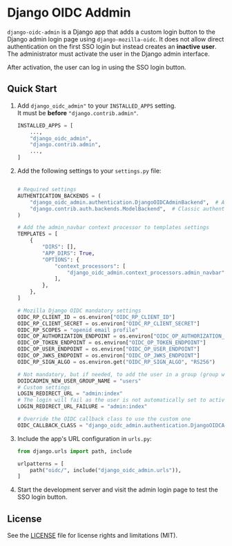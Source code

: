 # Django OIDC Addmin

`django-oidc-admin` is a Django app that adds a custom login button to the Django admin login page using `django-mozilla-oidc`.
It does not allow direct authentication on the first SSO login but instead creates an **inactive user**.
The administrator must activate the user in the Django admin interface.

After activation, the user can log in using the SSO login button.

## Quick Start

1. Add `django_oidc_admin"` to your `INSTALLED_APPS` setting.  
   It must be **before** `"django.contrib.admin"`.

   ```python
   INSTALLED_APPS = [
       ...,
       "django_oidc_admin",
       "django.contrib.admin",
       ...,
   ]
   ```

2. Add the following settings to your `settings.py` file:

   ```python

   # Required settings
   AUTHENTICATION_BACKENDS = (
       "django_oidc_admin.authentication.DjangoOIDCAdminBackend",  # Authentication OIDC
       "django.contrib.auth.backends.ModelBackend",  # Classic authentication
   )

   # Add the admin_navbar context processor to templates settings
   TEMPLATES = [
       {
           "DIRS": [],
           "APP_DIRS": True,
           "OPTIONS": {
               "context_processors": [
                   "django_oidc_admin.context_processors.admin_navbar",
               ],
           },
       },
   ]

   # Mozilla Django OIDC mandatory settings
   OIDC_RP_CLIENT_ID = os.environ["OIDC_RP_CLIENT_ID"]
   OIDC_RP_CLIENT_SECRET = os.environ["OIDC_RP_CLIENT_SECRET"]
   OIDC_RP_SCOPES = "openid email profile"
   OIDC_OP_AUTHORIZATION_ENDPOINT = os.environ["OIDC_OP_AUTHORIZATION_ENDPOINT"]
   OIDC_OP_TOKEN_ENDPOINT = os.environ["OIDC_OP_TOKEN_ENDPOINT"]
   OIDC_OP_USER_ENDPOINT = os.environ["OIDC_OP_USER_ENDPOINT"]
   OIDC_OP_JWKS_ENDPOINT = os.environ["OIDC_OP_JWKS_ENDPOINT"]
   OIDC_RP_SIGN_ALGO = os.environ.get("OIDC_RP_SIGN_ALGO", "RS256")
   
   # Not mandatory, but if needed, to add the user in a group (group will be created if not existing)
   DOIDCADMIN_NEW_USER_GROUP_NAME = "users"
   # Custom settings
   LOGIN_REDIRECT_URL = "admin:index"
   # The login will fail as the user is not automatically set to active, we need to redirect to the admin.
   LOGIN_REDIRECT_URL_FAILURE = "admin:index" 

   # Override the OIDC callback class to use the custom one
   OIDC_CALLBACK_CLASS = "django_oidc_admin.authentication.DjangoOIDCAdminCallbackView"
   ```

3. Include the app's URL configuration in `urls.py`:

   ```python
   from django.urls import path, include

   urlpatterns = [
       path("oidc/", include("django_oidc_admin.urls")),
   ]
   ```

4. Start the development server and visit the admin login page to test the SSO login button.

## License
See the [LICENSE](LICENSE) file for license rights and limitations (MIT).
